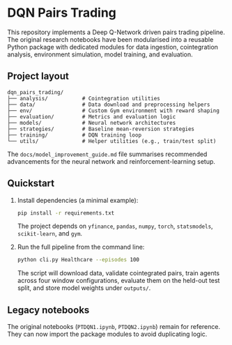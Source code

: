 # DQN Pairs Trading

This repository implements a Deep Q-Network driven pairs trading
pipeline. The original research notebooks have been modularised into a
reusable Python package with dedicated modules for data ingestion,
cointegration analysis, environment simulation, model training, and
evaluation.

## Project layout

```
dqn_pairs_trading/
├── analysis/           # Cointegration utilities
├── data/               # Data download and preprocessing helpers
├── env/                # Custom Gym environment with reward shaping
├── evaluation/         # Metrics and evaluation logic
├── models/             # Neural network architectures
├── strategies/         # Baseline mean-reversion strategies
├── training/           # DQN training loop
└── utils/              # Helper utilities (e.g., train/test split)
```

The `docs/model_improvement_guide.md` file summarises recommended
advancements for the neural network and reinforcement-learning setup.

## Quickstart

1. Install dependencies (a minimal example):

   ```bash
   pip install -r requirements.txt
   ```

   The project depends on `yfinance`, `pandas`, `numpy`, `torch`,
   `statsmodels`, `scikit-learn`, and `gym`.

2. Run the full pipeline from the command line:

   ```bash
   python cli.py Healthcare --episodes 100
   ```

   The script will download data, validate cointegrated pairs, train
   agents across four window configurations, evaluate them on the
   held-out test split, and store model weights under `outputs/`.

## Legacy notebooks

The original notebooks (`PTDQN1.ipynb`, `PTDQN2.ipynb`) remain for
reference. They can now import the package modules to avoid duplicating
logic.
